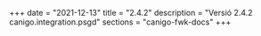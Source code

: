 +++
date        = "2021-12-13"
title       = "2.4.2"
description = "Versió 2.4.2 canigo.integration.psgd"
sections    = "canigo-fwk-docs"
+++